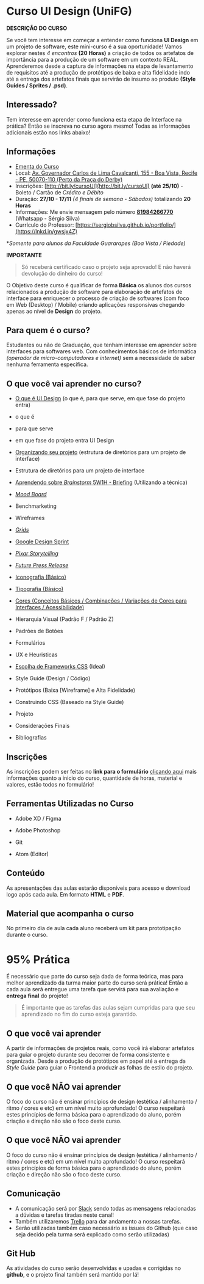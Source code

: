 # Curso UI Design (UniFG)
**DESCRIÇÃO DO CURSO**

Se você tem interesse em começar a entender como funciona **UI Design** em um projeto de software, este mini-curso é a sua oportunidade! Vamos explorar nestes *4 encontros* **(20 Horas)** a criação de todos os artefatos de importância para a produção de um software em um contexto REAL. Aprenderemos desde a captura de informações na etapa de levantamento de requisitos até a produção de protótipos de baixa e alta fidelidade indo até a entrega dos artefatos finais que servirão de insumo ao produto **(Style Guides / Sprites / .psd)**.

## Interessado?

Tem interesse em aprender como funciona esta etapa de Interface na prática? Então se inscreva no curso agora mesmo! Todas as informações adicionais estão nos links abaixo!

## Informações

- [Ementa do Curso](#o-que-você-vai-aprender-no-curso)
- Local: [Av. Governador Carlos de Lima Cavalcanti, 155 - Boa Vista, Recife - PE, 50070-110 (Perto da Praça do Derby)](https://goo.gl/maps/h2BkiuKemS12)
- Inscrições: [http://bit.ly/cursoUI](http://bit.ly/cursoUI) **(até 25/10)** - Boleto / Cartão de *Crédito e Débito*
- Duração: **27/10 - 17/11** *(4 finais de semana - Sábados)* totalizando **20 Horas**
- Informações: Me envie mensagem pelo número [**81984266770**](https://api.whatsapp.com/send?phone=5581984266770) (Whatsapp - Sérgio Silva)
- Currículo do Professor: [https://sergiobsilva.github.io/portfolio/](https://lnkd.in/gwsjx4Z)

**Somente para alunos da Faculdade Guararapes (Boa Vista / Piedade)*



**IMPORTANTE**

> Só receberá certificado caso o projeto seja aprovado! E não haverá devolução do dinheiro do curso!

O Objetivo deste curso é qualificar de forma **Básica** os alunos dos cursos relacionados a produção de software para elaboração de artefatos de interface para enriquecer o processo de criação de softwares (com foco em Web (Desktop) / Mobile) criando aplicações responsivas chegando apenas ao nível de **Design** do projeto.
  

## Para quem é o curso?

  

Estudantes ou não de Graduação, que tenham interesse em aprender sobre interfaces para softwares web. Com conhecimentos básicos de informática *(operador de micro-computadores e internet)* sem a necessidade de saber nenhuma ferramenta específica.

  

## O que você vai aprender no curso?

  

- [O que é UI Design]() (o que é, para que serve, em que fase do projeto entra)
- o que é
- para que serve
- em que fase do projeto entra UI Design

- [Organizando seu projeto]() (estrutura de diretórios para um projeto de interface)
- Estrutura de diretórios para um projeto de interface

- [Aprendendo sobre *Brainstorm* 5W1H - Briefing]() (Utilizando a técnica)

- [*Mood Board*]()
- Benchmarketing
- Wireframes

- [*Grids*]()

- [Google Design Sprint]()

- [*Pixar Storytelling*]()

- [*Future Press Release*]()

- [Iconografia (Básico)]()

- [Tipografia (Básico)]()

- [Cores (Conceitos Básicos / Combinações / Variações de Cores para Interfaces / Acessibilidade)]()
- Hierarquia Visual (Padrão F / Padrão Z)
- Padrões de Botões
- Formulários
- UX e Heuristicas

- [Escolha de Frameworks CSS]() (Ideal)
- Style Guide (Design / Código)
- Protótipos (Baixa [Wireframe] e Alta Fidelidade)
- Construindo CSS (Baseado na Style Guide)
- Projeto
- Considerações Finais
- Bibliografias


## Inscrições

  

As inscrições podem ser feitas no **link para o formulário** [clicando aqui](http://bit.ly/cursoUI)  mais informações quanto a inicio do curso, quantidade de horas, material e valores, estão todos no formulário!

  

## Ferramentas Utilizadas no Curso

- Adobe XD / Figma

- Adobe Photoshop

- Git

- Atom (Editor)

  

## Conteúdo

As apresentações das aulas estarão disponíveis para acesso e download logo após cada aula. Em formato **HTML** e **PDF**.


## Material que acompanha o curso

  
No primeiro dia de aula cada aluno receberá um kit para prototipação durante o curso.
  

# 95% Prática
  

É necessário que parte do curso seja dada de forma teórica, mas para melhor aprendizado da turma maior parte do curso será prática! Então a cada aula será entregue uma tarefa que servirá para sua avaliação e **entrega final** do projeto!

  
> É importante que as tarefas das aulas sejam cumpridas para que seu aprendizado no fim do curso esteja garantido.


## O que você vai aprender
  

A partir de informações de projetos reais, como você irá elaborar artefatos para guiar o projeto durante seu decorrer de forma consistente e organizada. Desde a produção de protótipos em papel até a entrega da *Style Guide* para guiar o Frontend a produzir as folhas de estilo do projeto.


## O que você NÃO vai aprender 

O foco do curso não é ensinar princípios de design (estética / alinhamento / ritmo / cores e etc) em um nível muito aprofundado! O curso respeitará estes princípios de forma básica para o aprendizado do aluno, porém criação e direção não são o foco deste curso.

## O que você NÃO vai aprender 

O foco do curso não é ensinar princípios de design (estética / alinhamento / ritmo / cores e etc) em um nível muito aprofundado! O curso respeitará estes princípios de forma básica para o aprendizado do aluno, porém criação e direção não são o foco deste curso.

## Comunicação

- A comunicação será por [Slack](https://uidesignunifg.slack.com/messages/CD8DNUHF1/team/UD6KU7KEU/) sendo todas as mensagens relacionadas a dúvidas e tarefas tiradas neste canal!
- Também utilizaremos [Trello](http://trello.com) para dar andamento a nossas tarefas.
- Serão utilizadas também caso necessário as issues do Github (que caso seja decido pela turma será explicado como serão utilizadas)
  

## Git Hub

  As atividades do curso serão desenvolvidas e upadas e corrigidas no **github**, e o projeto final também será mantido por lá!
